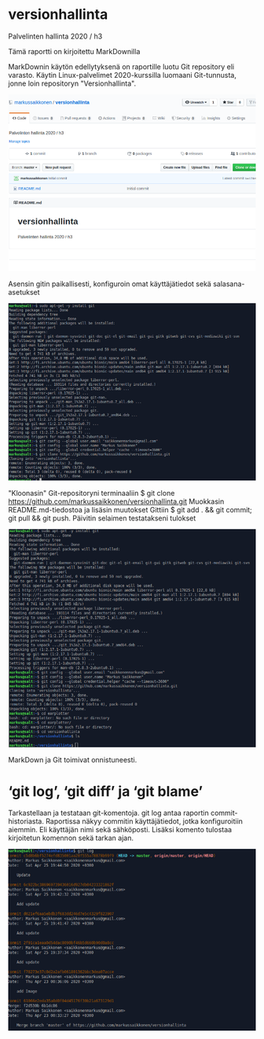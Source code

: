 # versionhallinta
Palvelinten hallinta 2020 / h3

Tämä raportti on kirjoitettu MarkDownilla

MarkDownin käytön edellytyksenä on raportille luotu Git repository eli varasto. 
Käytin Linux-palvelimet 2020-kurssilla luomaani Git-tunnusta, jonne loin repositoryn "Versionhallinta".

![image](1.png)

Asensin gitin paikallisesti, konfiguroin omat käyttäjätiedot sekä salasana-asetukset 

![image](2.png)

"Kloonasin" Git-repositoryni terminaaliin $ git clone https://github.com/markussaikkonen/versionhallinta.git 
Muokkasin README.md-tiedostoa ja lisäsin muutokset Gittiin $ git add . && git commit; git pull && git push. Päivitin selaimen testatakseni tulokset


![image](3.png)

MarkDown ja Git toimivat onnistuneesti. 

# ‘git log’, ‘git diff’ ja ‘git blame’

Tarkastellaan ja testataan git-komentoja. git log antaa raportin commit-historiasta. Raportissa näkyy commitin käyttäjätiedot, jotka
konfiguroitiin aiemmin. Eli käyttäjän nimi sekä sähköposti. Lisäksi komento tulostaa kirjoitetun komennon sekä tarkan ajan.

![image](7.png)

